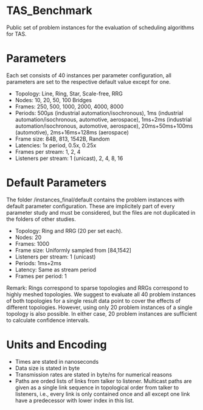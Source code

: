 # TAS_Benchmark
Public set of problem instances for the evaluation of scheduling algorithms for TAS.


# Parameters
Each set consists of 40 instances per parameter configuration, all parameters are set to the respective default value except for one.
- Topology: Line, Ring, Star, Scale-free, RRG
- Nodes: 10, 20, 50, 100 Bridges
- Frames: 250, 500, 1000, 2000, 4000, 8000
- Periods: 500µs (industrial automation/isochronous), 1ms (industrial automation/isochronous, automotive, aerospace), 1ms+2ms (industrial automation/isochronous, automotive, aerospace), 20ms+50ms+100ms (automotive), 2ms+16ms+128ms (aerospace)
- Frame size: 84B, 813, 1542B, Random
- Latencies: 1x period, 0.5x, 0.25x
- Frames per stream: 1, 2, 4
- Listeners per stream: 1 (unicast), 2, 4, 8, 16


# Default Parameters
The folder /instances_final/default contains the problem instances with default parameter configuration. These are implicitely part of every parameter study and must be considered, but the files are not duplicated in the folders of other studies.
- Topology: Ring and RRG (20 per set each).
- Nodes: 20
- Frames: 1000
- Frame size: Uniformly sampled from [84,1542]
- Listeners per stream: 1 (unicast)
- Periods: 1ms+2ms
- Latency: Same as stream period
- Frames per period: 1

Remark: Rings correspond to sparse topologies and RRGs correspond to highly meshed topologies. We suggest to evaluate all 40 problem instances of both topologies for a single result data point to cover the effects of different topologies. However, using only 20 problem instances of a single topology is also possible. In either case, 20 problem instances are sufficient to calculate confidence intervals.

# Units and Encoding
- Times are stated in nanoseconds
- Data size is stated in byte
- Transmission rates are stated in byte/ns for numerical reasons
- Paths are orded lists of links from talker to listener. Multicast paths are given as a single link sequence in topological order from talker to listeners, i.e., every link is only contained once and all except one link have a predecessor with lower index in this list.
